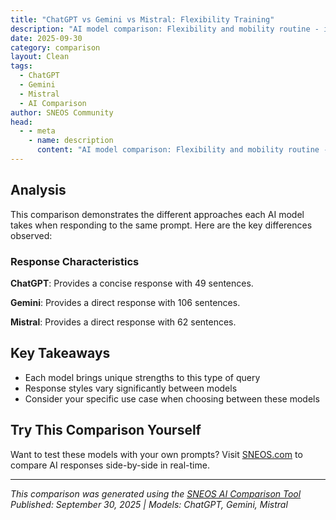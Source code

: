 ```yaml
---
title: "ChatGPT vs Gemini vs Mistral: Flexibility Training"
description: "AI model comparison: Flexibility and mobility routine - improve range of motion..."
date: 2025-09-30
category: comparison
layout: Clean
tags:
  - ChatGPT
  - Gemini
  - Mistral
  - AI Comparison
author: SNEOS Community
head:
  - - meta
    - name: description
      content: "AI model comparison: Flexibility and mobility routine - improve range of motion..."
---
```


<ChatComparison
  title="ChatGPT vs Gemini vs Mistral: Flexibility Training"
  prompt="Flexibility and mobility routine - improve range of motion"
  :responses='{
    "ChatGPT": "Certainly! Here\u0027s a flexibility and mobility routine designed to improve your range of motion. This routine targets major joints and muscle groups and can be done daily or at least 3-4 times a week.\n\n### Warm-Up (5-10 minutes)\n- Gentle cardio: brisk walking, jogging, or cycling to increase blood flow and prepare muscles.\n\n---\n\n### Flexibility and Mobility Routine\n\n#### 1. Neck Circles\n- Slowly rotate your head in a full circle.\n- 5 circles clockwise, 5 circles counterclockwise.\n- Keep movements slow and controlled.\n\n#### 2. Shoulder Rolls\n- Roll shoulders forward in a circular motion 10 times.\n- Then roll shoulders backward 10 times.\n\n#### 3. Arm Cross-Body Stretch\n- Extend right arm straight across your chest.\n- Use left hand to press arm toward chest.\n- Hold 20-30 seconds, switch arms.\n\n#### 4. Cat-Cow Stretch (Spine Mobility)\n- Start on hands and knees.\n- Inhale: arch your back, lift head and tailbone (Cow).\n- Exhale: round your spine, tuck chin and tailbone (Cat).\n- Repeat for 10 rounds.\n\n#### 5. Thread the Needle (Thoracic Spine Mobility)\n- From hands and knees, slide right arm under left arm, lowering shoulder and head toward floor.\n- Hold 20-30 seconds, then switch sides.\n\n#### 6. Hip Flexor Stretch\n- In a lunge position with right foot forward.\n- Lower left knee to floor.\n- Push hips forward gently.\n- Hold 30 seconds, switch sides.\n\n#### 7. Seated Hamstring Stretch\n- Sit with one leg extended, other foot against inner thigh.\n- Reach toward toes of extended leg.\n- Hold 30 seconds per leg.\n\n#### 8. Butterfly Stretch (Inner Thigh \u0026 Hips)\n- Sit with soles of feet together.\n- Gently press knees toward floor.\n- Hold for 30 seconds.\n\n#### 9. Ankle Circles\n- Sit or lie down, lift one foot off the ground.\n- Rotate ankle clockwise 10 times, then counterclockwise 10 times.\n- Repeat with the other ankle.\n\n#### 10. Downward Dog (Full Body Mobility)\n- From hands and feet on floor, lift hips toward ceiling.\n- Keep heels reaching toward floor, stretch hamstrings, calves, and back.\n- Hold for 30 seconds.\n\n---\n\n### Tips:\n- Breathe deeply and evenly throughout each stretch.\n- Never force a movement into pain; mild discomfort is okay.\n- Consistency is key for improving mobility.\n- Consider adding foam rolling for muscle relaxation before stretching.\n\nWould you like a printable version or a video recommendation?",
    "Gemini": "Okay, let\u0027s craft a comprehensive flexibility and mobility routine to improve your range of motion. To make this routine effective and safe, I\u0027ll need a little more information.  **Please tell me:**\n\n1.  **Your current fitness level:** Are you a beginner, intermediate, or advanced exerciser?\n2.  **Any injuries or limitations:** Do you have any pain, injuries, or conditions (e.g., tight hamstrings, stiff shoulders, lower back pain) that I should be aware of?\n3.  **Your goals:** What specific areas are you looking to improve? (e.g., hamstrings, shoulders, hips, back, ankles).\n4. **How much time do you have?** How much time are you able to devote to this routine?\n\nIn the meantime, here\u0027s a sample routine that is designed for people who are intermediate level with no injuries to any parts of the body. \n\n**Important Considerations Before Starting:**\n\n*   **Warm-up:**  Always warm up with 5-10 minutes of light cardio (e.g., marching in place, arm circles, leg swings) and dynamic stretches before static stretching.\n*   **Cool-down:** Cool down with 5-10 minutes of slow walking and static stretches.\n*   **Listen to Your Body:**  Never force a stretch.  You should feel a gentle pull, not pain.  If you feel pain, ease up on the stretch.\n*   **Breathe:**  Breathe deeply and evenly throughout each stretch.  Exhale as you deepen the stretch.\n*   **Consistency:**  Aim to do this routine 3-5 times per week for best results.\n*   **Progression:**  As you get more flexible, you can gradually increase the duration of the stretches or explore more challenging variations.\n*   **Hydration:** Stay hydrated by drinking water before, during, and after your routine.\n*   **Modifications:** If a stretch feels uncomfortable or painful, modify it or skip it altogether. There are always alternative stretches.\n*   **Consult a Professional:** If you have any underlying medical conditions or concerns, consult with a physical therapist or certified personal trainer before starting this or any new exercise program.\n\n**Sample Flexibility and Mobility Routine:**\n\nThis routine focuses on major muscle groups and joints.  The routine includes dynamic and static stretches.\n\n**I. Warm-Up (5-10 minutes)**\n\n*   **Light Cardio:** Marching in place, arm circles, leg swings (2 minutes)\n*   **Dynamic Stretches:**\n    *   **Arm Circles:** (Forward and Backward) 10 reps each direction\n    *   **Leg Swings:** (Forward and Sideways) 10 reps each leg, each direction\n    *   **Torso Twists:** 10 reps each side\n    *   **Cat-Cow Stretch:** 10 reps\n\n**II. Mobility \u0026 Flexibility (20-30 minutes)**\n\n**(A) Upper Body Mobility**\n\n1.  **Shoulder Rolls:** (Forward and Backward) 10 reps each direction\n2.  **Thoracic Spine Rotation:** (Seated or Kneeling)  10 reps each side. Twist your upper body gently.  Keep your hips stable.\n3.  **Cross-Body Arm Stretch:** Hold each arm for 20-30 seconds. Pull one arm across your chest, holding it with the opposite hand near the elbow.\n4.  **Overhead Triceps Stretch:**  Hold for 20-30 seconds each arm. Reach one arm overhead and bend it at the elbow, bringing your hand down your back. Use your other hand to gently pull your elbow further down.\n5.  **Doorway Chest Stretch:** Hold for 20-30 seconds. Stand in a doorway and place your forearms on the doorframe, slightly wider than shoulder-width apart. Gently lean forward until you feel a stretch in your chest.\n6.  **Neck Stretches:**\n    *   **Ear to Shoulder:** Gently tilt your head to one side, bringing your ear towards your shoulder. Hold for 20-30 seconds each side.\n    *   **Chin to Chest:** Gently lower your chin towards your chest. Hold for 20-30 seconds.\n    *   **Neck Rotation:** Gently turn your head to one side, looking over your shoulder. Hold for 20-30 seconds each side.\n\n**(B) Lower Body Mobility**\n\n1.  **Hip Circles:** (Standing or on Hands and Knees) 10 reps each direction\n2.  **Leg Swings:** (Forward, Backward, and Sideways) 10 reps each leg, each direction\n3.  **Ankle Circles:** 10 reps each foot, each direction.\n4.  **Cat-Cow Stretch:** 10 reps\n5.  **Thread the Needle:** 5 reps per side, hold last rep for 30 seconds\n\n**(C) Flexibility Stretches**\n\n1.  **Hamstring Stretch:** (Standing or Seated) Hold for 30 seconds each leg. Bend at the waist, keeping your back straight, and reach towards your toes.  If standing, you can slightly bend the knee of the supporting leg if needed. If seated, you can use a towel or strap to reach your toes if you can\u0027t reach them directly.\n2.  **Quad Stretch:** (Standing) Hold for 30 seconds each leg. Grab your foot behind you and gently pull it towards your glutes.  Maintain balance by holding onto a wall or chair if needed.\n3.  **Hip Flexor Stretch (Kneeling Lunge):** Hold for 30 seconds each leg. Kneel on one knee with the other foot forward. Gently push your hips forward until you feel a stretch in your hip flexor.\n4.  **Glute Stretch (Figure Four Stretch):** (Lying on back or seated) Hold for 30 seconds each side. Lie on your back with your knees bent. Cross one ankle over the opposite knee. Gently pull the uncrossed thigh towards your chest.  If seated, sit with legs extended and cross one ankle over the opposite knee, then lean forward slightly.\n5.  **Calf Stretch (Gastrocnemius and Soleus):** Hold for 30 seconds each leg.\n    *   **Gastrocnemius:** Stand facing a wall with one leg slightly behind the other. Lean forward, keeping both heels on the ground, until you feel a stretch in your upper calf.\n    *   **Soleus:** Bend your back knee slightly to target the lower calf muscle.\n6.  **Butterfly Stretch:** Hold for 30-60 seconds. Sit with the soles of your feet together and let your knees fall open. Gently press your knees towards the floor.\n7.  **Lower Back Stretch (Knee to Chest):** Hold for 30 seconds each leg. Lie on your back and pull one knee towards your chest.\n8.  **Standing Side Bend:** Hold for 30 seconds on each side. Stand with your feet shoulder-width apart and gently bend to one side, reaching your arm down your leg.\n\n**III. Cool-Down (5-10 minutes)**\n\n*   **Slow Walking/Light Cardio:** (2-3 minutes)\n*   **Repeat a few of your favorite static stretches from above, holding them for 30-60 seconds each.**\n\n**Important Notes:**\n\n*   **Videos:** Search YouTube for videos of each stretch if you\u0027re unsure of the proper form. Look for videos from reputable sources like physical therapists or certified trainers.\n*   **Consistency is Key:** The more consistently you perform this routine, the faster you\u0027ll see results.\n\nOnce you provide the requested information, I can customize this routine to make it even more effective for you! Good luck!\n",
    "Mistral": "Improving flexibility and mobility can greatly enhance your range of motion, reduce the risk of injury, and improve overall physical performance. Here\u0027s a comprehensive routine that targets various parts of the body:\n\n### Warm-Up (5-10 minutes)\n1. **Light Cardio**: Jogging in place, jumping jacks, or a brisk walk to get your blood flowing.\n2. **Dynamic Stretches**:\n   - **Leg Swings**: Front to back and side to side.\n   - **Arm Circles**: Forward and backward.\n   - **Hip Rotations**: Clockwise and counterclockwise.\n   - **Torso Twists**: Standing with feet shoulder-width apart, twist your torso from side to side.\n\n### Upper Body Mobility (10-15 minutes)\n1. **Cat-Cow Stretch**:\n   - Start on your hands and knees.\n   - Inhale and arch your back, looking up (cow pose).\n   - Exhale and round your spine, tucking your chin to your chest (cat pose).\n\n2. **Thread the Needle**:\n   - Start on your hands and knees.\n   - Slide one arm underneath the opposite arm with the palm facing up.\n   - Rest your shoulder and ear on the mat.\n\n3. **Doorway Stretch**:\n   - Stand in a doorway.\n   - Place your forearms on the doorframe at shoulder height.\n   - Lean forward to feel a stretch in your chest and shoulders.\n\n4. **Shoulder Dislocations**:\n   - Hold a resistance band or a broomstick with a wide grip.\n   - Lift it overhead and behind your back, keeping your arms straight.\n\n### Lower Body Mobility (10-15 minutes)\n1. **Hip Flexor Stretch**:\n   - Kneel on one knee with the other foot flat on the floor in front of you.\n   - Push your hips forward and keep your back straight.\n\n2. **Pigeon Pose**:\n   - From a downward-facing dog, bring one knee forward and place it behind the same-side wrist with the ankle somewhere in front of the hip.\n   - Extend the back leg and lower the torso down to the mat.\n\n3. **Butterfly Stretch**:\n   - Sit on the floor with the soles of your feet together.\n   - Pull your heels in toward your body and press your knees toward the floor with your elbows.\n\n4. **Hamstring Stretch**:\n   - Sit on the floor with one leg extended and the other leg bent with the sole of the foot against the inner thigh of the extended leg.\n   - Reach forward toward the extended foot.\n\n### Full Body Mobility (10-15 minutes)\n1. **World\u0027s Greatest Stretch**:\n   - Start in a plank position.\n   - Step one foot forward into a lunge.\n   - Place the elbow of the same-side arm on the inside of the front foot.\n   - Reach the opposite arm toward the ceiling.\n\n2. **Downward-Facing Dog**:\n   - Start on your hands and knees.\n   - Lift your hips toward the ceiling, straightening your arms and legs.\n   - Press your heels toward the floor.\n\n3. **Spinal Twist**:\n   - Lie on your back with your knees bent and feet flat on the floor.\n   - Cross one knee over the other and let both knees fall to one side.\n   - Extend your arms out to the sides and turn your head to the opposite side.\n\n### Cool Down (5-10 minutes)\n1. **Child\u0027s Pose**:\n   - Kneel on the floor with your knees hip-width apart and your feet together.\n   - Sit back on your heels, extend your arms forward, and rest your forehead on the mat.\n\n2. **Legs Up the Wall**:\n   - Lie on your back with your legs extended up a wall.\n   - Relax and breathe deeply.\n\n3. **Corpse Pose (Savasana)**:\n   - Lie on your back with your arms and legs relaxed.\n   - Close your eyes and focus on your breath.\n\n### Tips for Effective Mobility and Flexibility\n- **Consistency**: Aim to do this routine at least 3-4 times a week.\n- **Breathing**: Focus on deep, controlled breathing during each stretch.\n- **Progression**: Gradually increase the intensity and duration of your stretches as your flexibility improves.\n- **Listen to Your Body**: Avoid pushing yourself too hard; slight discomfort is normal, but pain is not.\n\nIncorporating this routine into your fitness regimen can help you achieve better range of motion and overall physical well-being."
  }'
  published-date="22:46"
/>

## Analysis

This comparison demonstrates the different approaches each AI model takes when responding to the same prompt. Here are the key differences observed:

### Response Characteristics

**ChatGPT**: Provides a concise response with 49 sentences. 

**Gemini**: Provides a direct response with 106 sentences. 

**Mistral**: Provides a direct response with 62 sentences. 

## Key Takeaways

- Each model brings unique strengths to this type of query
- Response styles vary significantly between models
- Consider your specific use case when choosing between these models

## Try This Comparison Yourself

Want to test these models with your own prompts? Visit [SNEOS.com](https://sneos.com) to compare AI responses side-by-side in real-time.

---

*This comparison was generated using the [SNEOS AI Comparison Tool](https://sneos.com)*
*Published: September 30, 2025 | Models: ChatGPT, Gemini, Mistral*
